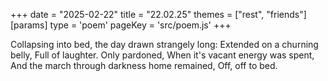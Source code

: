+++
date = "2025-02-22"
title = "22.02.25"
themes = ["rest", "friends"]
[params]
  type = 'poem'
  pageKey = 'src/poem.js'
+++

Collapsing into bed, the day drawn strangely long:
Extended on a churning belly,
Full of laughter. Only pardoned,
When it's vacant energy was spent,
And the march through darkness home remained,
Off, off to bed.
